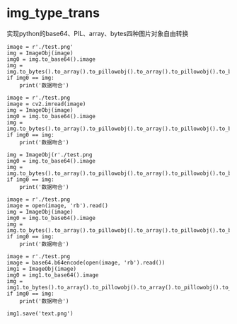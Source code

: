 # img_type_trans
实现python的base64、PIL、array、bytes四种图片对象自由转换

    image = r'./test.png'
    img = ImageObj(image)
    img0 = img.to_base64().image
    img = img.to_bytes().to_array().to_pillowobj().to_array().to_pillowobj().to_bytes().to_pillowobj().to_base64().image
    if img0 == img:
        print('数据吻合')

    image = r'./test.png
    image = cv2.imread(image)
    img = ImageObj(image)
    img0 = img.to_base64().image
    img = img.to_bytes().to_array().to_pillowobj().to_array().to_pillowobj().to_bytes().to_pillowobj().to_base64().image
    if img0 == img:
        print('数据吻合')

    img = ImageObj(r'./test.png
    img0 = img.to_base64().image
    img = img.to_bytes().to_array().to_pillowobj().to_array().to_pillowobj().to_bytes().to_pillowobj().to_base64().image
    if img0 == img:
        print('数据吻合')

    image = r'./test.png
    image = open(image, 'rb').read()
    img = ImageObj(image)
    img0 = img.to_base64().image
    img = img.to_bytes().to_array().to_pillowobj().to_array().to_pillowobj().to_bytes().to_pillowobj().to_base64().image
    if img0 == img:
        print('数据吻合')

    image = r'./test.png
    image = base64.b64encode(open(image, 'rb').read())
    img1 = ImageObj(image)
    img0 = img1.to_base64().image
    img = img1.to_bytes().to_array().to_pillowobj().to_array().to_pillowobj().to_bytes().to_pillowobj().to_base64().image
    if img0 == img:
        print('数据吻合')

    img1.save('text.png')
